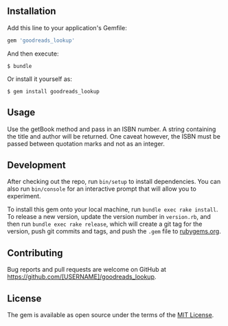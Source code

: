 ## Installation

Add this line to your application's Gemfile:

```ruby
gem 'goodreads_lookup'
```

And then execute:

    $ bundle

Or install it yourself as:

    $ gem install goodreads_lookup

## Usage

Use the getBook method and pass in an ISBN number. A string containing the title and author will be returned.
One caveat however, the ISBN must be passed between quotation marks and not as an integer.

## Development

After checking out the repo, run `bin/setup` to install dependencies. You can also run `bin/console` for an interactive prompt that will allow you to experiment.

To install this gem onto your local machine, run `bundle exec rake install`. To release a new version, update the version number in `version.rb`, and then run `bundle exec rake release`, which will create a git tag for the version, push git commits and tags, and push the `.gem` file to [rubygems.org](https://rubygems.org).

## Contributing

Bug reports and pull requests are welcome on GitHub at https://github.com/[USERNAME]/goodreads_lookup.

## License

The gem is available as open source under the terms of the [MIT License](https://opensource.org/licenses/MIT).
